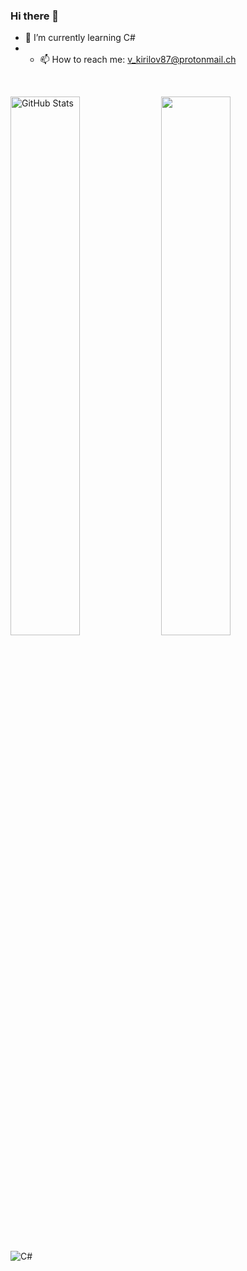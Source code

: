 ### Hi there 👋
- 🌱 I’m currently learning C#
- - 📫 How to reach me: v_kirilov87@protonmail.ch
<br>

<a href="#"><img align="center" width="47%" src="https://github-readme-stats.vercel.app/api?username=v-kirilov&show_icons=true&theme=dark&include_all_commits=true&hide_border=true" alt="GitHub Stats" /></a> <a href="#"><img align="center" width="47%" src="https://github-readme-stats.vercel.app/api/top-langs/?username=v-kirilov&layout=compact&theme=tokyonight&hide_border=true" /></a>

<a href="https://docs.microsoft.com/en-us/dotnet/csharp/"><img align="left" src="https://img.shields.io/badge/C%23-239120?style=for-the-badge&logo=c-sharp&logoColor=white" alt="C#" /></a>
<br>
<br>

